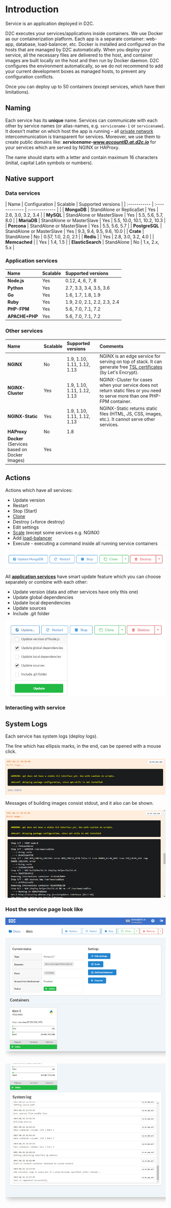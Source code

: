 # Introduction

Service is an application deployed in D2C.

D2C executes your services/applications inside containers. We use Docker as our containerization platform. Each app is a separate container: web-app, database, load-balancer, etc. Docker is installed and configured on the hosts that are managed by D2C automatically. When you deploy your service, all the necessary files are delivered to the host, and container images are built locally on the host and then run by Docker daemon. D2C configures the environment automatically, so we do not recommend to add your current development boxes as managed hosts, to prevent any configuration conflicts.

Once you can deploy up to 50 containers (except services, which have their limitations).

## Naming

Each service has its **unique** name. Services can communicate with each other by service names (or alias-names, e.g. `servicename-1` or `servicename`). It doesn't matter on which host the app is running – all [private network](/platform/private-network/) intercommunication is transparent for services. Moreover, we use them to create public domains like: **_servicename-www.accountID.at.d2c.io_** for your services which are served by NGINX or HAProxy.

The name should starts with a letter and contain maximum 16 characters (initial, capital Latin symbols or numbers).

## Native support

### Data services

| Name          | Configuration               | Scalable         | Supported versions  |
| :-----------  | :-------------              | :------------- | |
| **MongoDB**       | StandAlone or ReplicaSet    | Yes |  2.6, 3.0, 3.2, 3.4 |
| **MySQL**         | StandAlone or MasterSlave   | Yes |  5.5, 5.6, 5.7, 8.0 |
| **MariaDB**       | StandAlone or MasterSlave   | Yes |  5.5, 10.0, 10.1, 10.2, 10.3 |
| **Percona**       | StandAlone or MasterSlave   | Yes |  5.5, 5.6, 5.7 |
| **PostgreSQL**    | StandAlone or MasterSlave   | Yes |  9.3, 9.4, 9.5, 9.6, 10.0 |
| **Crate**         | StandAlone                  | No  |  0.57, 1.0, 2.0, 2.1 |
| **Redis**         |                             | Yes |  2.8, 3.0, 3.2, 4.0 |
| **Memcached**     |                             | Yes |  1.4, 1.5 |
| **ElasticSearch** | StandAlone                  | No  |  1.x, 2.x, 5.x |

### Application services

| Name          | Scalable      | Supported versions |
| :---------    | :-------------| :-------------      |
| **Node.js**       | Yes           | 0.12, 4, 6, 7, 8   |
| **Python**        | Yes           | 2.7, 3.3, 3.4, 3.5, 3.6 |
| **Go**            | Yes           | 1.6, 1.7, 1.8, 1.9  |
| **Ruby**          | Yes           | 1.9, 2.0, 2.1, 2.2, 2.3, 2.4 |
| **PHP-FPM**       | Yes           | 5.6, 7.0, 7.1, 7.2 |
| **APACHE+PHP**    | Yes           | 5.6, 7.0, 7.1, 7.2 |

### Other services

| Name                                                                                        | Scalable      | Supported versions |  Comments
| :-----------      | :-------------| :-------------     | :-------------     |
| **NGINX**                                            | No            | 1.9, 1.10, 1.11, 1.12, 1.13 | NGINX is an edge service for serving on top of stack. It can generate free [TSL certificates](/platform/domains-and-certificates/) (by Let's Encrypt).
| **NGINX-Cluster**                            | Yes           | 1.9, 1.10, 1.11, 1.12, 1.13 |  NGINX-Cluster for cases when your service does not return static files or you need to serve more than one PHP-FPM container.
| **NGINX-Static**                             | Yes           | 1.9, 1.10, 1.11, 1.12, 1.13 | NGINX-Static returns static files (HTML, JS, CSS, images, etc.).  It cannot serve other services.
| **HAProxy**                                       | No            | 1.8 |
| **Docker** (Services based on Docker Images) | Yes           |  |

## Actions

Actions which have all services:

- Update version
- Restart
- Stop (Start)
- [Clone](/platform/cloning-apps/)
- Destroy (+force destroy)
- Edit settings
- [Scale](/platform/scaling/) (except some services e.g. NGINX)
- Add [load-balancer](/platform/balancing/)
- Execute - executing a command inside all running service containers


![Standard service actions](../img/standart_actions.png)

All [**application services**](/getting-started/services/#application-services) have smart update feature which you can choose separately or combine with each other:

- Update version (data and other services have only this one)
- Update global dependencies
- Update local dependencies
- Update sources
- Include .git folder

![Application actions](../img/app_actions.png)


### Interacting with service




## System Logs

Each service has system logs (deploy logs).

The line which has ellipsis marks, in the end, can be opened with a mouse click.

![Build log](../img/build_log.png)

Messages of building images consist stdout, and it also can be shown.

![Stdout log](../img/stdout.png)



### Host the service page look like

![Service page](../img/servicepage.jpg)

![Service page](../img/servicepage2.jpg)
